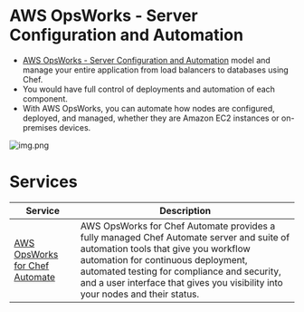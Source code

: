 # AWS OpsWorks - Server Configuration and Automation
- [AWS OpsWorks - Server Configuration and Automation](https://stackshare.io/stackups/amazon-ec2-container-service-vs-aws-opswork) model and manage your entire application from load balancers to databases using Chef.
- You would have full control of deployments and automation of each component.
- With AWS OpsWorks, you can automate how nodes are configured, deployed, and managed, whether they are Amazon EC2 instances or on-premises devices.

![img.png](assests/aws_opsworks_img.png)

# Services

| Service                                                                         | Description                                                                                                                                                                                                                                                                                             |
|---------------------------------------------------------------------------------|---------------------------------------------------------------------------------------------------------------------------------------------------------------------------------------------------------------------------------------------------------------------------------------------------------|
| [AWS OpsWorks for Chef Automate](https://aws.amazon.com/opsworks/chefautomate/) | AWS OpsWorks for Chef Automate provides a fully managed Chef Automate server and suite of automation tools that give you workflow automation for continuous deployment, automated testing for compliance and security, and a user interface that gives you visibility into your nodes and their status. |
